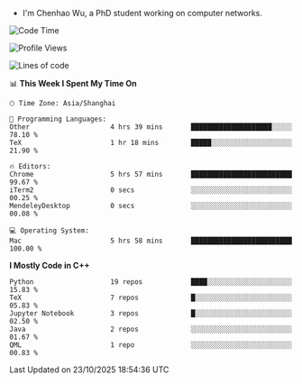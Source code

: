- I'm Chenhao Wu, a PhD student working on computer networks.

<!--START_SECTION:waka-->
![Code Time](http://img.shields.io/badge/Code%20Time-948%20hrs%2016%20mins-blue)

![Profile Views](http://img.shields.io/badge/Profile%20Views-0-blue)

![Lines of code](https://img.shields.io/badge/From%20Hello%20World%20I%27ve%20Written-12.4%20million%20lines%20of%20code-blue)

📊 **This Week I Spent My Time On** 

```text
🕑︎ Time Zone: Asia/Shanghai

💬 Programming Languages: 
Other                    4 hrs 39 mins       ████████████████████░░░░░   78.10 % 
TeX                      1 hr 18 mins        █████░░░░░░░░░░░░░░░░░░░░   21.90 % 

🔥 Editors: 
Chrome                   5 hrs 57 mins       █████████████████████████   99.67 % 
iTerm2                   0 secs              ░░░░░░░░░░░░░░░░░░░░░░░░░   00.25 % 
MendeleyDesktop          0 secs              ░░░░░░░░░░░░░░░░░░░░░░░░░   00.08 % 

💻 Operating System: 
Mac                      5 hrs 58 mins       █████████████████████████   100.00 % 
```

**I Mostly Code in C++** 

```text
Python                   19 repos            ████░░░░░░░░░░░░░░░░░░░░░   15.83 % 
TeX                      7 repos             █░░░░░░░░░░░░░░░░░░░░░░░░   05.83 % 
Jupyter Notebook         3 repos             █░░░░░░░░░░░░░░░░░░░░░░░░   02.50 % 
Java                     2 repos             ░░░░░░░░░░░░░░░░░░░░░░░░░   01.67 % 
QML                      1 repo              ░░░░░░░░░░░░░░░░░░░░░░░░░   00.83 % 
```




 Last Updated on 23/10/2025 18:54:36 UTC
<!--END_SECTION:waka-->
